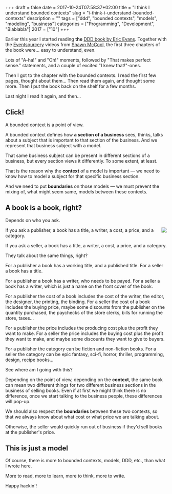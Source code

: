 +++
draft = false
date = 2017-10-24T07:58:37+02:00
title = "I think I understand bounded contexts"
slug = "i-think-i-understand-bounded-contexts"
description = ""
tags = ["ddd", "bounded contexts", "models", "modeling", "business"]
categories = ["Programming", "Development", "Blablabla"]
2017 = ["10"]
+++

Earlier this year I started reading **the** [DDD book by Eric Evans](https://www.goodreads.com/book/show/179133.Domain_Driven_Design). Together with the [Eventsourcery](https://eventsourcery.com/) videos from [Shawn McCool](https://twitter.com/ShawnMcCool), the first three chapters of the book were... easy to understand, even.

Lots of "A-ha!" and "Oh!" moments, followed by "That makes perfect sense." statements, and a couple of excited "I knew that!"-ones.

Then I got to the chapter with the bounded contexts. I read the first few pages, thought about them... Then read them again, and thought some more. Then I put the book back on the shelf for a few months.

Last night I read it again, and then...

## Click!

A bounded context is a point of view.

A bounded context defines how **a section of a business** sees, thinks, talks about a subject that is important to that section of the business. And we represent that business subject with a model.

That same business subject can be present in different sections of a business, but every section views it differently. To some extent, at least.

That is the reason why the **context** of a model is important &mdash; we need to know how to model a subject for that specific business section.

And we need to put **boundaries** on those models &mdash; we must prevent the mixing of, what might seem same, models between these contexts.

## A book is a book, right?

Depends on who you ask.

<a href="/img/posts/bounded-context-books-big.jpg"><img src='/img/posts/bounded-context-books-small.jpg' style='float:right;padding-left: 5px;'></a>

If you ask a publisher, a book has a title, a writer, a cost, a price, and a category.

If you ask a seller, a book has a title, a writer, a cost, a price, and a category.

They talk about the same things, right?

For a publisher a book has a working title, and a published title. For a seller a book has a title.

For a publisher a book has a writer, who needs to be payed. For a seller a book has a writer, which is just a name on the front cover of the book.

For a publisher the cost of a book includes the cost of the writer, the editor, the designer, the printing, the binding. For a seller the cost of a book includes the buying price, maybe some discounts from the publisher on the quantity purchased, the paychecks of the store clerks, bills for running the store, taxes...

For a publisher the price includes the producing cost plus the profit they want to make. For a seller the price includes the buying cost plus the profit they want to make, and maybe some discounts they want to give to buyers.

For a publisher the category can be fiction and non-fiction books. For a seller the category can be epic fantasy, sci-fi, horror, thriller, programming, design, recipe books...

See where am I going with this?

Depending on the point of view, depending on the **context**, the same book can mean two different things for two different business sections in the business of selling books. Even if at first we might think there is no difference, once we start talking to the business people, these differences will pop-up.

We should also respect the **boundaries** between these two contexts, so that we always know about what cost or what price we are talking about.

Otherwise, the seller would quickly run out of business if they'd sell books at the publisher's price.

## This is just a model

Of course, there is more to bounded contexts, models, DDD, etc., than what I wrote here.

More to read, more to learn, more to think, more to write.

Happy hackin'!

